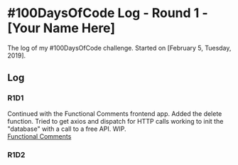# #100DaysOfCode Log - Round 1 - [Your Name Here]

The log of my #100DaysOfCode challenge. Started on [February 5, Tuesday, 2019].

## Log

### R1D1

Continued with the Functional Comments frontend app. Added the delete function. Tried to get axios and dispatch for HTTP calls working to init the "database" with a call to a free API. WIP.  
[Functional Comments](https://github.com/sophiabrandt/functional-comments)

### R1D2
